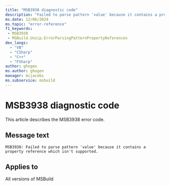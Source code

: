 ```yaml
---
title: "MSB3938 diagnostic code"
description: "Failed to parse pattern 'value' because it contains a property reference which isn't supported."
ms.date: 12/06/2024
ms.topic: "error-reference"
f1_keywords:
 - MSB3938
 - MSBuild.Unzip.ErrorParsingPatternPropertyReferences
dev_langs:
  - "VB"
  - "CSharp"
  - "C++"
  - "FSharp"
author: ghogen
ms.author: ghogen
manager: mijacobs
ms.subservice: msbuild
---
```


# MSB3938 diagnostic code

<!-- :::ErrorDefinitionDescription::: -->
<!-- :::editable-content name="introDescription"::: -->
This article describes the MSB3938 error code.
<!-- :::editable-content-end::: -->

## Message text

`MSB3938: Failed to parse pattern 'value' because it contains a property reference which isn't supported.`

<!-- :::editable-content name="postOutputDescription"::: -->
<!--
{StrBegin="MSB3938: "}
-->
<!-- :::editable-content-end::: -->
<!-- :::ErrorDefinitionDescription-end::: -->

## Applies to

All versions of MSBuild
